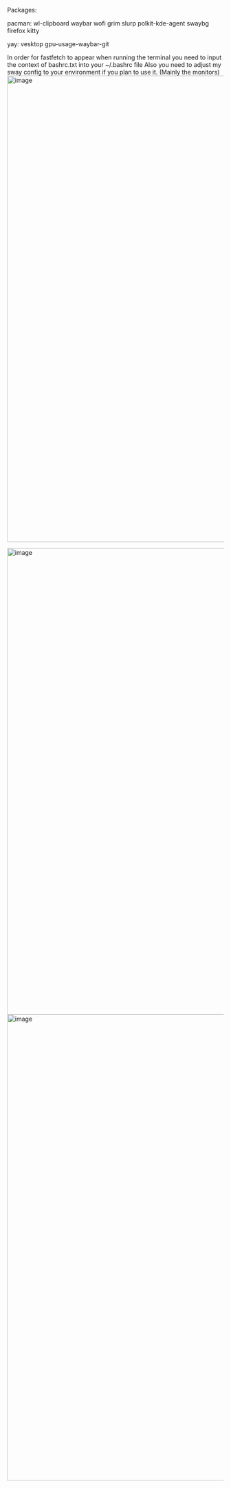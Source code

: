 Packages:

pacman: wl-clipboard waybar wofi grim slurp polkit-kde-agent swaybg firefox kitty

yay: vesktop gpu-usage-waybar-git

In order for fastfetch to appear when running the terminal you need to input the context of bashrc.txt into your ~/.bashrc file
Also you need to adjust my sway config to your environment if you plan to use it. (Mainly the monitors)
<img width="1921" height="1081" alt="image" src="https://github.com/user-attachments/assets/40f8b847-a2d5-44e7-b513-93985df305f9" />

<img width="1921" height="1081" alt="image" src="https://github.com/user-attachments/assets/ba1d5cef-63ff-4d58-b3c9-8824ced098b0" />

<img width="1922" height="1081" alt="image" src="https://github.com/user-attachments/assets/801ca5d0-697e-43e8-88d8-7e3b1a5c2e87" />

